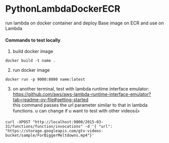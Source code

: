 # PythonLambdaDockerECR
run lambda on docker container and deploy Base image on ECR and use on Lambda 


#### Commands to test locally
1. build docker image
```
docker build -t name .
```
2. run docker image
```
docker run -p 9000:8080 name:latest
```
3. on another terminal, test with lambda runtime interface emulator:  
   https://github.com/aws/aws-lambda-runtime-interface-emulator?tab=readme-ov-file#getting-started  
   this command passes the url parameter similar to that in lambda functions. u can change if u want to test with other videos👍
```
curl -XPOST "http://localhost:9000/2015-03-31/functions/function/invocations" -d '{ "url": "https://storage.googleapis.com/gtv-videos-bucket/sample/ForBiggerMeltdowns.mp4"}'

```
